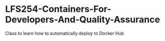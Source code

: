 # LFS254-Containers-For-Developers-And-Quality-Assurance
Class to learn how to automatically deploy to Docker Hub
